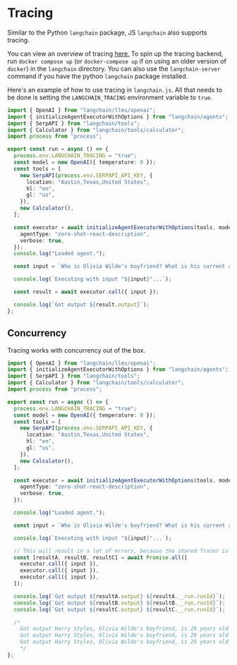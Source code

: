 # Tracing

Similar to the Python `langchain` package, JS `langchain` also supports tracing.

You can view an overview of tracing [here.](https://langchain.readthedocs.io/en/latest/tracing.html)
To spin up the tracing backend, run `docker compose up` (or `docker-compose up` if on using an older version
of `docker`) in the `langchain` directory.
You can also use the `langchain-server` command if you have the python `langchain` package installed.

Here's an example of how to use tracing in `langchain.js`. All that needs to be done is setting the `LANGCHAIN_TRACING`
environment variable to `true`.

```typescript
import { OpenAI } from "langchain/llms/openai";
import { initializeAgentExecutorWithOptions } from "langchain/agents";
import { SerpAPI } from "langchain/tools";
import { Calculator } from "langchain/tools/calculator";
import process from "process";

export const run = async () => {
  process.env.LANGCHAIN_TRACING = "true";
  const model = new OpenAI({ temperature: 0 });
  const tools = [
    new SerpAPI(process.env.SERPAPI_API_KEY, {
      location: "Austin,Texas,United States",
      hl: "en",
      gl: "us",
    }),
    new Calculator(),
  ];

  const executor = await initializeAgentExecutorWithOptions(tools, model, {
    agentType: "zero-shot-react-description",
    verbose: true,
  });
  console.log("Loaded agent.");

  const input = `Who is Olivia Wilde's boyfriend? What is his current age raised to the 0.23 power?`;

  console.log(`Executing with input "${input}"...`);

  const result = await executor.call({ input });

  console.log(`Got output ${result.output}`);
};
```

## Concurrency

Tracing works with concurrency out of the box.

```typescript
import { OpenAI } from "langchain/llms/openai";
import { initializeAgentExecutorWithOptions } from "langchain/agents";
import { SerpAPI } from "langchain/tools";
import { Calculator } from "langchain/tools/calculator";
import process from "process";

export const run = async () => {
  process.env.LANGCHAIN_TRACING = "true";
  const model = new OpenAI({ temperature: 0 });
  const tools = [
    new SerpAPI(process.env.SERPAPI_API_KEY, {
      location: "Austin,Texas,United States",
      hl: "en",
      gl: "us",
    }),
    new Calculator(),
  ];

  const executor = await initializeAgentExecutorWithOptions(tools, model, {
    agentType: "zero-shot-react-description",
    verbose: true,
  });

  console.log("Loaded agent.");

  const input = `Who is Olivia Wilde's boyfriend? What is his current age raised to the 0.23 power?`;

  console.log(`Executing with input "${input}"...`);

  // This will result in a lot of errors, because the shared Tracer is not concurrency-safe.
  const [resultA, resultB, resultC] = await Promise.all([
    executor.call({ input }),
    executor.call({ input }),
    executor.call({ input }),
  ]);

  console.log(`Got output ${resultA.output} ${resultA.__run.runId}`);
  console.log(`Got output ${resultB.output} ${resultB.__run.runId}`);
  console.log(`Got output ${resultC.output} ${resultC.__run.runId}`);

  /*
    Got output Harry Styles, Olivia Wilde's boyfriend, is 29 years old and his age raised to the 0.23 power is 2.169459462491557. b8fb98aa-07a5-45bd-b593-e8d7376b05ca
    Got output Harry Styles, Olivia Wilde's boyfriend, is 29 years old and his age raised to the 0.23 power is 2.169459462491557. c8d916d5-ca1d-4702-8dd7-cab5e438578b
    Got output Harry Styles, Olivia Wilde's boyfriend, is 29 years old and his age raised to the 0.23 power is 2.169459462491557. bf5fe04f-ef29-4e55-8ce1-e4aa974f9484
    */
};
```
